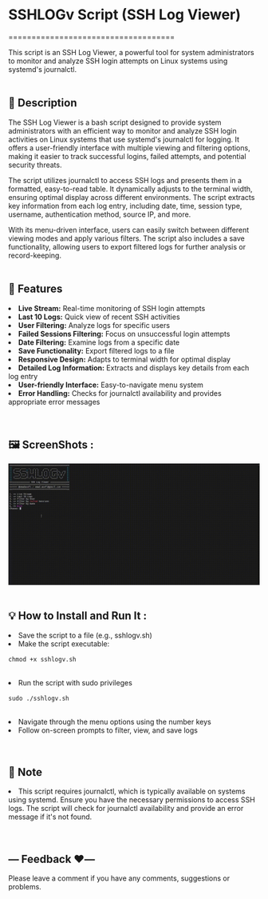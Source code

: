 # SSHLOGv Script (SSH Log Viewer)
====================================

This script is an SSH Log Viewer, a powerful tool for system administrators to monitor and analyze SSH login attempts on Linux systems using systemd's journalctl.
<br><br>


## 🌟 Description
The SSH Log Viewer is a bash script designed to provide system administrators with an efficient way to monitor and analyze SSH login activities on Linux systems that use systemd's journalctl for logging. It offers a user-friendly interface with multiple viewing and filtering options, making it easier to track successful logins, failed attempts, and potential security threats.

The script utilizes journalctl to access SSH logs and presents them in a formatted, easy-to-read table. It dynamically adjusts to the terminal width, ensuring optimal display across different environments. The script extracts key information from each log entry, including date, time, session type, username, authentication method, source IP, and more.

With its menu-driven interface, users can easily switch between different viewing modes and apply various filters. The script also includes a save functionality, allowing users to export filtered logs for further analysis or record-keeping.
<br><br>

## 🎯 Features
<li><strong>Live Stream:</strong> Real-time monitoring of SSH login attempts</li>
<li><strong>Last 10 Logs:</strong> Quick view of recent SSH activities</li>
<li><strong>User Filtering:</strong> Analyze logs for specific users</li>
<li><strong>Failed Sessions Filtering:</strong> Focus on unsuccessful login attempts</li>
<li><strong>Date Filtering:</strong> Examine logs from a specific date</li>
<li><strong>Save Functionality:</strong> Export filtered logs to a file</li>
<li><strong>Responsive Design:</strong> Adapts to terminal width for optimal display</li>
<li><strong>Detailed Log Information:</strong> Extracts and displays key details from each log entry</li>
<li><strong>User-friendly Interface:</strong> Easy-to-navigate menu system</li>
<li><strong>Error Handling:</strong> Checks for journalctl availability and provides appropriate error messages</li>
<br><br>


## 🖼️ ScreenShots :
<img src="https://raw.githubusercontent.com/emadasefi/SSHLOGv/refs/heads/main/SSHLOGvScreen.gif" alt="SSH Log Viewer"> 
<br><br>


## 💡 How to Install and Run It :
<li>Save the script to a file (e.g., sshlogv.sh)</li>
<li>Make the script executable:</li>

```shell
chmod +x sshlogv.sh
```
<br>
<li>Run the script with sudo privileges</li>

```shell
sudo ./sshlogv.sh
```
<br>
<li>Navigate through the menu options using the number keys</li>
<li>Follow on-screen prompts to filter, view, and save logs</li>
<br><br>


## 📜 Note
<li>This script requires journalctl, which is typically available on systems using systemd. Ensure you have the necessary permissions to access SSH logs. The script will check for journalctl availability and provide an error message if it's not found.</li>
<br><br>


## — Feedback ❤️—
Please leave a comment if you have any comments, suggestions or problems.








